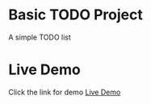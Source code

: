 # Basic TODO Project
A simple TODO list

# Live Demo

Click the link for demo [Live Demo]([https://rohitanp123.github.io/Todo/)
